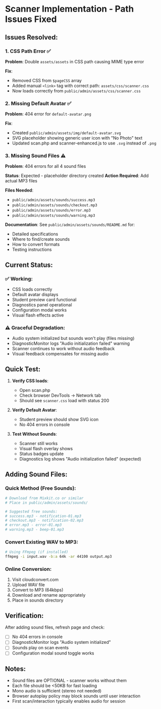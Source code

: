 # Scanner Implementation - Path Issues Fixed

## Issues Resolved:

### 1. CSS Path Error ✅
**Problem**: Double `assets/assets` in CSS path causing MIME type error

**Fix**: 
- Removed CSS from `$pageCSS` array
- Added manual `<link>` tag with correct path: `assets/css/scanner.css`
- Now loads correctly from `public/admin/assets/css/scanner.css`

### 2. Missing Default Avatar ✅
**Problem**: 404 error for `default-avatar.png`

**Fix**:
- Created `public/admin/assets/img/default-avatar.svg`
- SVG placeholder showing generic user icon with "No Photo" text
- Updated scan.php and scanner-enhanced.js to use `.svg` instead of `.png`

### 3. Missing Sound Files ⚠️
**Problem**: 404 errors for all 4 sound files

**Status**: Expected - placeholder directory created
**Action Required**: Add actual MP3 files

**Files Needed**:
- `public/admin/assets/sounds/success.mp3`
- `public/admin/assets/sounds/checkout.mp3`
- `public/admin/assets/sounds/error.mp3`
- `public/admin/assets/sounds/warning.mp3`

**Documentation**: See `public/admin/assets/sounds/README.md` for:
- Detailed specifications
- Where to find/create sounds
- How to convert formats
- Testing instructions

## Current Status:

### ✅ Working:
- CSS loads correctly
- Default avatar displays
- Student preview card functional
- Diagnostics panel operational
- Configuration modal works
- Visual flash effects active

### ⚠️ Graceful Degradation:
- Audio system initialized but sounds won't play (files missing)
- DiagnosticMonitor logs "Audio initialization failed" warning
- Scanner continues to work without audio feedback
- Visual feedback compensates for missing audio

## Quick Test:

1. **Verify CSS loads**:
   - Open scan.php
   - Check browser DevTools → Network tab
   - Should see `scanner.css` load with status 200

2. **Verify Default Avatar**:
   - Student preview should show SVG icon
   - No 404 errors in console

3. **Test Without Sounds**:
   - Scanner still works
   - Visual flash overlay shows
   - Status badges update
   - Diagnostics log shows "Audio initialization failed" (expected)

## Adding Sound Files:

### Quick Method (Free Sounds):
```bash
# Download from Mixkit.co or similar
# Place in public/admin/assets/sounds/

# Suggested free sounds:
# success.mp3 - notification-01.mp3
# checkout.mp3 - notification-02.mp3  
# error.mp3 - error-01.mp3
# warning.mp3 - beep-01.mp3
```

### Convert Existing WAV to MP3:
```bash
# Using FFmpeg (if installed)
ffmpeg -i input.wav -b:a 64k -ar 44100 output.mp3
```

### Online Conversion:
1. Visit cloudconvert.com
2. Upload WAV file
3. Convert to MP3 (64kbps)
4. Download and rename appropriately
5. Place in sounds directory

## Verification:

After adding sound files, refresh page and check:
- [ ] No 404 errors in console
- [ ] DiagnosticMonitor logs "Audio system initialized"
- [ ] Sounds play on scan events
- [ ] Configuration modal sound toggle works

## Notes:

- Sound files are OPTIONAL - scanner works without them
- Each file should be <50KB for fast loading
- Mono audio is sufficient (stereo not needed)
- Browser autoplay policy may block sounds until user interaction
- First scan/interaction typically enables audio for session

